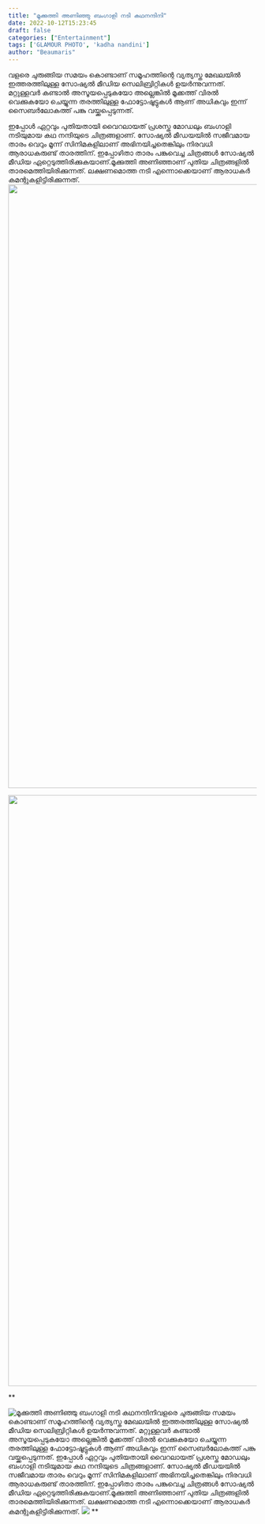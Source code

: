 ```yaml
---
title: "മൂക്കുത്തി അണിഞ്ഞു ബംഗാളി നടി കഥനന്ദിനി"
date: 2022-10-12T15:23:45
draft: false
categories: ["Entertainment"]
tags: ['GLAMOUR PHOTO', 'kadha nandini']
author: "Beaumaris"
---
```


വളരെ ചുരുങ്ങിയ സമയം കൊണ്ടാണ് സമൂഹത്തിന്റെ വ്യത്യസ്ത മേഖലയില്‍ ഇത്തരത്തിലുള്ള സോഷ്യല്‍ മീഡിയ സെലിബ്രിറ്റികള്‍ ഉയര്‍ന്നുവന്നത്. മറ്റുള്ളവര്‍ കണ്ടാല്‍ അസൂയപ്പെടുകയോ അല്ലെങ്കില്‍ മൂക്കത്ത് വിരല്‍ വെക്കുകയോ ചെയ്യുന്ന തരത്തിലുള്ള ഫോട്ടോഷൂട്ടുകള്‍ ആണ് അധികവും ഇന്ന് സൈബര്‍ലോകത്ത് പങ്കു വയ്ക്കപ്പെടുന്നത്.

ഇപ്പോൾ ഏറ്റവും പുതിയതായി വൈറലായത് പ്രശസ്ത മോഡലും ബംഗാളി നടിയുമായ കഥ നന്ദിയുടെ ചിത്രങ്ങളാണ്. സോഷ്യല്‍ മീഡയയില്‍ സജീവമായ താരം വെറും മൂന്ന് സിനിമകളിലാണ് അഭിനയിച്ചതെങ്കിലും നിരവധി ആരാധകരുണ്ട് താരത്തിന്. ഇപ്പോഴിതാ താരം പങ്കുവെച്ച ചിത്രങ്ങള്‍ സോഷ്യല്‍ മീഡിയ ഏറ്റെടുത്തിരിക്കുകയാണ്.മൂക്കുത്തി അണിഞ്ഞാണ് പുതിയ ചിത്രങ്ങളില്‍ താരമെത്തിയിരിക്കുന്നത്. ലക്ഷണമൊത്ത നടി എന്നൊക്കെയാണ് ആരാധകര്‍ കമന്റുകളിട്ടിരിക്കുന്നത്.<img class=" wp-image-354440 aligncenter" src="https://cdn.boolokam.com/articles/2022/10/rnqktjqt2xv61.webp" alt="" width="916" height="1221" />

<img class="size-full wp-image-354439 aligncenter" src="https://cdn.boolokam.com/articles/2022/10/yyyyuuuuu.jpg" alt="" width="956" height="1195" />

**


![മൂക്കുത്തി അണിഞ്ഞു ബംഗാളി നടി കഥനന്ദിനി](https://cdn.boolokam.com/articles/2022/10/rnqktjqt2xv61.webp)വളരെ ചുരുങ്ങിയ സമയം കൊണ്ടാണ് സമൂഹത്തിന്റെ വ്യത്യസ്ത മേഖലയില്‍ ഇത്തരത്തിലുള്ള സോഷ്യല്‍ മീഡിയ സെലിബ്രിറ്റികള്‍ ഉയര്‍ന്നുവന്നത്. മറ്റുള്ളവര്‍ കണ്ടാല്‍ അസൂയപ്പെടുകയോ അല്ലെങ്കില്‍ മൂക്കത്ത് വിരല്‍ വെക്കുകയോ ചെയ്യുന്ന തരത്തിലുള്ള ഫോട്ടോഷൂട്ടുകള്‍ ആണ് അധികവും ഇന്ന് സൈബര്‍ലോകത്ത് പങ്കു വയ്ക്കപ്പെടുന്നത്. ഇപ്പോൾ ഏറ്റവും പുതിയതായി വൈറലായത് പ്രശസ്ത മോഡലും ബംഗാളി നടിയുമായ കഥ നന്ദിയുടെ ചിത്രങ്ങളാണ്. സോഷ്യല്‍ മീഡയയില്‍ സജീവമായ താരം വെറും മൂന്ന് സിനിമകളിലാണ് അഭിനയിച്ചതെങ്കിലും നിരവധി ആരാധകരുണ്ട് താരത്തിന്. ഇപ്പോഴിതാ താരം പങ്കുവെച്ച ചിത്രങ്ങള്‍ സോഷ്യല്‍ മീഡിയ ഏറ്റെടുത്തിരിക്കുകയാണ്.മൂക്കുത്തി അണിഞ്ഞാണ് പുതിയ ചിത്രങ്ങളില്‍ താരമെത്തിയിരിക്കുന്നത്. ലക്ഷണമൊത്ത നടി എന്നൊക്കെയാണ് ആരാധകര്‍ കമന്റുകളിട്ടിരിക്കുന്നത്. ![](https://cdn.boolokam.com/articles/2022/10/yyyyuuuuu.jpg) **
